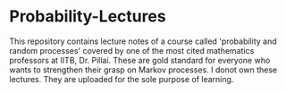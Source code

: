 # Probability-Lectures
This repository contains lecture notes of a course called 'probability and random processes' covered by one of the most cited mathematics professors at IITB, Dr. Pillai.
These are gold standard for everyone who wants to strengthen their grasp on Markov processes.
I donot own these lectures. They are uploaded for the sole purpose of learning.

